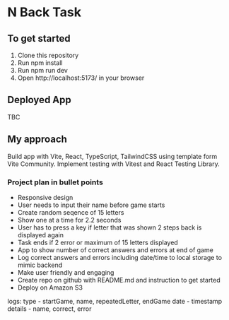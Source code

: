 # N Back Task


## To get started
1. Clone this repository
2. Run npm install
3. Run npm run dev
4. Open http://localhost:5173/ in your browser


## Deployed App
TBC

## My approach
Build app with Vite, React, TypeScript, TailwindCSS using template form Vite Community.
Implement testing with Vitest and React Testing Library.

### Project plan in bullet points

* Responsive design
* User needs to input their name before game starts
* Create random seqence of 15 letters
* Show one at a time for 2.2 seconds
* User has to press a key if letter that was shown 2 steps back is displayed again
* Task ends if 2 error or maximum of 15 letters displayed
* App to show number of correct answers and errors at end of game
* Log correct answers and errors including date/time to local storage to mimic backend
* Make user friendly and engaging
* Create repo on github with README.md and instruction to get started
* Deploy on Amazon S3

logs:
type - startGame, name, repeatedLetter, endGame
date - timestamp
details - name, correct, error


